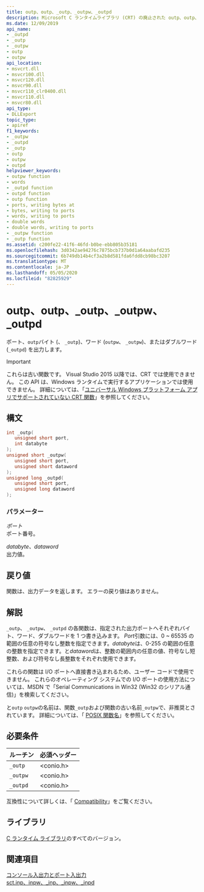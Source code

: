 ```yaml
---
title: outp、outp、_outp、_outpw、_outpd
description: Microsoft C ランタイムライブラリ (CRT) の廃止された outp、outp、_outp、_outpw、および _outpd 関数について説明します。
ms.date: 12/09/2019
api_name:
- _outpd
- _outp
- _outpw
- outp
- outpw
api_location:
- msvcrt.dll
- msvcr100.dll
- msvcr120.dll
- msvcr90.dll
- msvcr110_clr0400.dll
- msvcr110.dll
- msvcr80.dll
api_type:
- DLLExport
topic_type:
- apiref
f1_keywords:
- _outpw
- _outpd
- _outp
- outp
- outpw
- outpd
helpviewer_keywords:
- outpw function
- words
- _outpd function
- outpd function
- outp function
- ports, writing bytes at
- bytes, writing to ports
- words, writing to ports
- double words
- double words, writing to ports
- _outpw function
- _outp function
ms.assetid: c200fe22-41f6-46fd-b0be-ebb805b35181
ms.openlocfilehash: 3d0342ae94276c7875bcb737b0d1a64aabafd235
ms.sourcegitcommit: 6b749db14b4cf3a2b8d581fda6fdd8cb98bc3207
ms.translationtype: MT
ms.contentlocale: ja-JP
ms.lasthandoff: 05/05/2020
ms.locfileid: "82825929"
---
```

# <a name="outp-outpw-_outp-_outpw-_outpd"></a>outp、outp、_outp、_outpw、_outpd

ポート、`outp`バイト (、 `_outp`)、ワード (`outpw`、 `_outpw`)、またはダブルワード (`_outpd`) を出力します。

> [!IMPORTANT]
> これらは古い関数です。 Visual Studio 2015 以降では、CRT では使用できません。
> この API は、Windows ランタイムで実行するアプリケーションでは使用できません。 詳細については、「[ユニバーサル Windows プラットフォーム アプリでサポートされていない CRT 関数](../cppcx/crt-functions-not-supported-in-universal-windows-platform-apps.md)」を参照してください。

## <a name="syntax"></a>構文

```cpp
int _outp(
   unsigned short port,
   int databyte
);
unsigned short _outpw(
   unsigned short port,
   unsigned short dataword
);
unsigned long _outpd(
   unsigned short port,
   unsigned long dataword
);
```

### <a name="parameters"></a>パラメーター

*ポート*\
ポート番号。

*databyte、dataword*\
出力値。

## <a name="return-value"></a>戻り値

関数は、出力データを返します。 エラーの戻り値はありません。

## <a name="remarks"></a>解説

`_outp`、 `_outpw`、 `_outpd` の各関数は、指定された出力ポートへそれぞれバイト、ワード、ダブルワードを 1 つ書き込みます。 *Port*引数には、0 ~ 65535 の範囲の任意の符号なし整数を指定できます。*databyte*は、0-255 の範囲の任意の整数を指定できます。と*dataword*は、整数の範囲内の任意の値、符号なし短整数、および符号なし長整数をそれぞれ使用できます。

これらの関数は I/O ポートへ直接書き込まれるため、ユーザー コードで使用できません。 これらのオペレーティング システムでの I/O ポートの使用方法については、MSDN で「Serial Communications in Win32 (Win32 のシリアル通信)」を検索してください。

と`outp` `outpw`の名前は、関数`_outp`および関数の古い名前`_outpw`で、非推奨とされています。 詳細については、「 [POSIX 関数名](../error-messages/compiler-warnings/compiler-warning-level-3-c4996.md#posix-function-names)」を参照してください。

## <a name="requirements"></a>必要条件

|ルーチン|必須ヘッダー|
|-------------|---------------------|
|`_outp`|\<conio.h>|
|`_outpw`|\<conio.h>|
|`_outpd`|\<conio.h>|

互換性について詳しくは、「 [Compatibility](../c-runtime-library/compatibility.md)」をご覧ください。

## <a name="libraries"></a>ライブラリ

[C ランタイム ライブラリ](../c-runtime-library/crt-library-features.md)のすべてのバージョン。

## <a name="see-also"></a>関連項目

[コンソール入出力とポート入出力](../c-runtime-library/console-and-port-i-o.md)\
[sct.inp、inpw、_inp、_inpw、_inpd](../c-runtime-library/inp-inpw-inpd.md)
